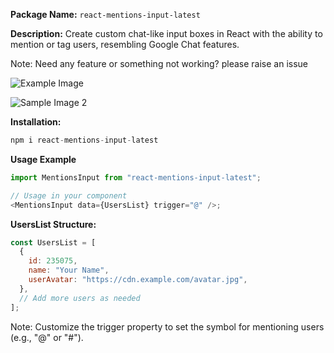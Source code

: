**Package Name:** `react-mentions-input-latest`

**Description:**
Create custom chat-like input boxes in React with the ability to mention or tag users, resembling Google Chat features.

Note: Need any feature or something not working? please raise an issue

![Example Image](https://res.cloudinary.com/practicaldev/image/fetch/s--YNW9U88i--/c_limit%2Cf_auto%2Cfl_progressive%2Cq_auto%2Cw_800/https://dev-to-uploads.s3.amazonaws.com/uploads/articles/8qh4l4pagpzqqdki8kwh.png)

![Sample Image 2](https://res.cloudinary.com/practicaldev/image/fetch/s--8P-UtDyr--/c_limit%2Cf_auto%2Cfl_progressive%2Cq_auto%2Cw_800/https://dev-to-uploads.s3.amazonaws.com/uploads/articles/beqr06y07wxxqxdpvt5d.png)

**Installation:**

```js
npm i react-mentions-input-latest
```

**Usage Example**

```js
import MentionsInput from "react-mentions-input-latest";

// Usage in your component
<MentionsInput data={UsersList} trigger="@" />;
```

**UsersList Structure:**

```js
const UsersList = [
  {
    id: 235075,
    name: "Your Name",
    userAvatar: "https://cdn.example.com/avatar.jpg",
  },
  // Add more users as needed
];
```

Note: Customize the trigger property to set the symbol for mentioning users (e.g., "@" or "#").
